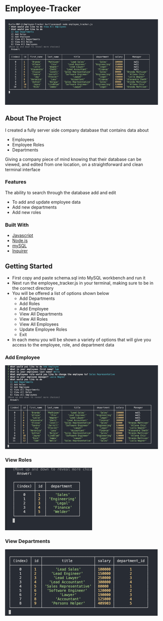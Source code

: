 # Employee-Tracker

![](./assets/images/view_employees.png)

## About The Project

I created a fully server side company database that contains data about

* Employees
* Employee Roles
* Departments

Giving a company piece of mind knowing that their database can be viewed, and edited from one location, on a straightforward and clean terminal interface

### Features

The ability to search through the database add and edit

* To add and update employee data
* Add new departments
* Add new roles


### Built With

* [Javascript](https://developer.mozilla.org/en-US/docs/Web/JavaScript)
* [Node.js](https://nodejs.org/en/docs/)
* [mySQL](https://www.npmjs.com/package/mysql)
* [Inquirer](https://www.npmjs.com/package/inquirer)

<!-- GETTING STARTED -->
## Getting Started

* First copy and paste schema.sql into MySQL workbench and run it
* Next run the employee_tracker.js in your terminal, making sure to be in the correct directory
* You will be offered a list of options shown below
    * Add Departments
    * Add Roles
    * Add Employee
    * View All Departments
    * View All Roles
    * View All Employees
    * Update Employee Roles
    * Exit
* In each menu you will be shown a variety of options that will give you access to the employee, role, and department data

### Add Employee
![](./assets/images/add_employee.png)

### View Roles
![](./assets/images/view_roles.png)

### View Departments

![](./assets/images/view_departments.png)
